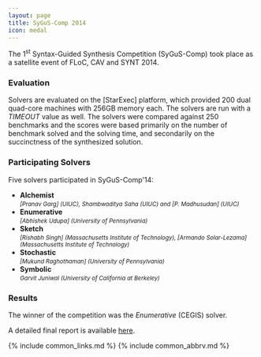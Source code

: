 ```yaml
---
layout: page
title: SyGuS-Comp 2014
icon: medal
---
```


The 1<sup>st</sup> Syntax-Guided Synthesis Competition (SyGuS-Comp)
took place as a satellite event of FLoC, CAV and SYNT 2014.


### Evaluation

Solvers are evaluated on the [StarExec] platform,
which provided 200 dual quad-core machines with 256GB memory each.
The solvers are run with a _TIMEOUT_ value as well.
The solvers were compared against 250 benchmarks
and the scores were based primarily on the number of benchmark solved and the solving time,
and secondarily on the succinctness of the synthesized solution.


### Participating Solvers

Five solvers participated in SyGuS-Comp'14:
- **Alchemist** <br>
  <small><em>
    [Pranav Garg] (UIUC), Shambwaditya Saha (UIUC) and [P. Madhusudan] (UIUC)
  </em></small>
- **Enumerative** <br>
  <small><em>
    [Abhishek Udupa] (University of Pennsylvania)
  </em></small>
- **Sketch** <br>
  <small><em>
    [Rishabh Singh] (Massachusetts Institute of Technology),
    [Armando Solar-Lezama] (Massachusetts Institute of Technology)
  </em></small>
- **Stochastic** <br>
  <small><em>
    [Mukund Raghothaman] (University of Pennsylvania)
  </em></small>
- **Symbolic** <br>
  <small><em>
    Garvit Juniwal (University of California at Berkeley)
  </em></small>


### Results

The winner of the competition was the _Enumerative_ (CEGIS) solver.

A detailed final report is available [here](publication.pdf).

{% include common_links.md %}
{% include common_abbrv.md %}